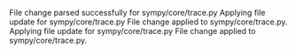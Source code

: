 File change parsed successfully for sympy/core/trace.py
Applying file update for sympy/core/trace.py
File change applied to sympy/core/trace.py.
Applying file update for sympy/core/trace.py
File change applied to sympy/core/trace.py.
